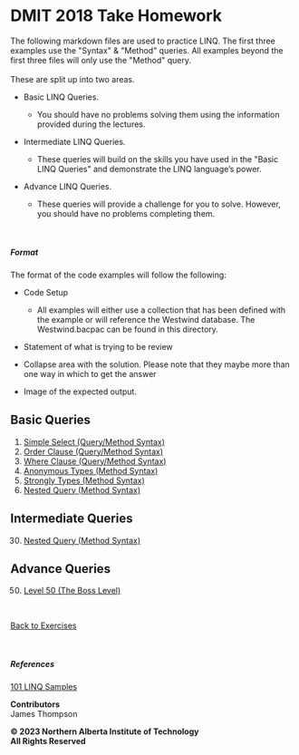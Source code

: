 # DMIT 2018 Take Homework

The following markdown files are used to practice LINQ. The first three examples use the "Syntax" & "Method" queries.  All examples beyond the first three files will only use the "Method" query.  
<br>These are split up into two areas.
<br>
* Basic LINQ Queries.
  * You should have no problems solving them using the information provided during the lectures.
  
* Intermediate LINQ Queries.  
  * These queries will build on the skills you have used in the "Basic LINQ Queries" and demonstrate the LINQ language’s power.
   
* Advance LINQ Queries.  
  * These queries will provide a challenge for you to solve. However, you should have no problems completing them.

<br>

##### Format
The format of the code examples will follow the following:
* Code Setup </br>
  - All examples will either use a collection that has been defined
with the example or will reference the Westwind database.  The Westwind.bacpac can be found in this directory.

* Statement of what is trying to be review
* Collapse area with the solution.  Please note that they maybe more than one way in which to get the answer
* Image of the expected output.

## Basic Queries  
1. [Simple Select (Query/Method Syntax)](./1%20-%20Simple%20Select.md)
1. [Order Clause (Query/Method Syntax)](./2%20-%20Order%20Clause.md)
1. [Where Clause (Query/Method Syntax)](./3%20-%20Where%20Clause.md)
1. [Anonymous Types (Method Syntax)](./4%20-%20Anonymous%20Types.md)
1. [Strongly Types (Method Syntax)](./5%20-%20Strongly%20Types.md)
1. [Nested Query (Method Syntax)](./6%20-%20Nested%20Query.md)

## Intermediate Queries  
30.  [Nested Query (Method Syntax)](./6%20-%20Nested%20Query.md)

## Advance Queries  
50. [Level 50 (The Boss Level)](./50%20-%20Boss%20Level.md)

<br>

[Back to Exercises](../README.md)

<br>

##### References
[101 LINQ Samples](https://learn.microsoft.com/en-us/samples/dotnet/try-samples/101-linq-samples/)
<br>

**Contributors**<br>
James Thompson
<br>

**© 2023 Northern Alberta Institute of Technology <br>
All Rights Reserved <br>**
